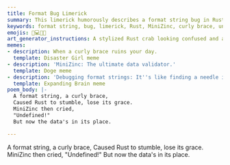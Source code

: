 ```yaml
---
title: Format Bug Limerick
summary: This limerick humorously describes a format string bug in Rust that caused MiniZinc to complain about undefined data, but was ultimately resolved, putting the data back in its correct place.
keywords: format string, bug, limerick, Rust, MiniZinc, curly brace, undefined, data, fix, humor
emojis: 🐛💻📝✅
art_generator_instructions: A stylized Rust crab looking confused and a MiniZinc model with a sad face, both pointing at a misplaced curly brace in a glowing format string. A small, mischievous bug is seen escaping from the curly brace. In the final scene, the curly brace is correctly placed, the Rust crab and MiniZinc model are smiling, and the data is neatly arranged in its place. The overall feeling should be lighthearted and convey the satisfaction of fixing a tricky bug.
memes:
- description: When a curly brace ruins your day.
  template: Disaster Girl meme
- description: 'MiniZinc: The ultimate data validator.'
  template: Doge meme
- description: 'Debugging format strings: It''s like finding a needle in a haystack, but the needle is a curly brace.'
  template: Expanding Brain meme
poem_body: |-
  A format string, a curly brace,
  Caused Rust to stumble, lose its grace.
  MiniZinc then cried,
  "Undefined!"
  But now the data's in its place.

---
```

A format string, a curly brace,
Caused Rust to stumble, lose its grace.
MiniZinc then cried,
"Undefined!"
But now the data's in its place.